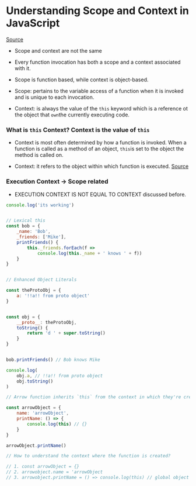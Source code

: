 # Understanding Scope and Context in JavaScript

[Source](http://ryanmorr.com/understanding-scope-and-context-in-javascript/)

* Scope and context are not the same

* Every function invocation has both a scope and a context associated with it. 

* Scope is function based, while context is object-based.

* Scope: pertains to the variable access of a function when it is invoked and is unique to each invocation.

* Context: is always the value of the `this` keyword which is a reference ot the object that `own`the currently executing code.

### What is `this` Context? Context is the value of `this`

* Context is most often determined by how a function is invoked. When a function is called as a method of an object, `this`is set to the object the method is called on.

* Context: it refers to the object within which function is executed. [Source](https://stackoverflow.com/questions/14328519/different-in-scope-and-context-in-this-javascript-code)

### Execution Context -> Scope related

* EXECUTION CONTEXT IS NOT EQUAL TO CONTEXT discussed before.

```js
console.log('its working')


// Lexical this
const bob = {
    _name: 'Bob',
    _friends: ['Mike'],
    printFriends() {
        this._friends.forEach(f =>
            console.log(this._name + ' knows ' + f))
    }
}


// Enhanced Object Literals

const theProtoObj = {
    a: '!!a!! from proto object'
}


const obj = {
    __proto__: theProtoObj,
    toString() {
        return 'd ' + super.toString()
    }
}


bob.printFriends() // Bob knows Mike

console.log(
    obj.a, // !!a!! from proto object
    obj.toString()
)

// Arrow function inherits `this` from the context in which they're created

const arrowObject = {
    name: 'arrowObject',
    printName: () => {
        console.log(this) // {}
    }
}

arrowObject.printName()

// How to understand the context where the function is created?

// 1. const arrowObject = {}
// 2. arrowobject.name = 'arrowObject
// 3. arrowobject.printName = () => console.log(this) // global object OR undefined

```
